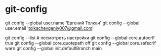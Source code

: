 # git-config

git config --global user.name 'Eвгений Толкач'
git config --global user.email 'tolkachevgeniy007@gmail.com'

git config --list # посмотреть настройки 
git config --global core.autocrlf true
git config --global core.quotepath off
git config --global core.safecrlf warn
git config --global init.defaultBranch main
